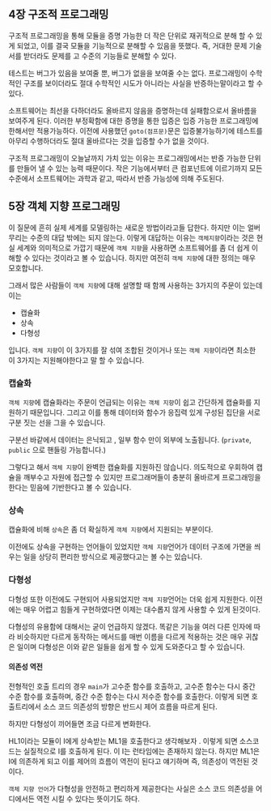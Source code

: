 ## 4장 구조적 프로그래밍

구조적 프로그래밍을 통해 모듈을 증명 가능한 더 작은 단위로 재귀적으로 분해 할 수 있게 되었고, 이를 결국 모듈을 기능적으로 분해할 수 있음을 뜻했다. 즉, 거대한 문제 기술서를 받더라도 문제를 고 수준의 기능들로 분해할 수 있다. 

 테스트는 버그가 있음을 보여줄 뿐, 버그가 없을을 보여줄 수는 없다. 프로그래밍이 수학적인 구조를 보이더라도 절대 수학적인 시도가 아니라는 사실을 반증하는말이라고 할 수 있다. 

소프트웨어는 최선을 다하더라도 올바르지 않음을 증명하는데 실패함으로서 올바름을 보여주게 된다. 이러한 부정확함에 대한 증명을 통한 입증은 입증 가능한 프로그래밍에 한해서만 적용가능하다. 이전에 사용했던 `goto(점프문)`문은 입증불가능하기에 테스트를 아무리 수행하더라도 절대 올바르다는 것을 입증할 수가 없을 것이다.

구조적 프로그래밍이 오늘날까지 가치 있는 이유는 프로그래밍에서는 반증 가능한 단위를 만들어 낼 수 있는 능력 때문이다. 작은 기능에서부터 큰 컴포넌트에 이르기까지 모든 수준에서 소프트웨어는 과학과 같고, 따라서 반증 가능성에 의해 주도된다. 

## 5장 객체 지향 프로그래밍

이 질문에 흔히 실제 세계를 모델링하는 새로운 방법이라고들 답한다. 하지만 이는 얼버무리는 수준의 대답 밖에는 되지 않는다. 이렇게 대답하는 이유는 `객체지향`이라는 것은 현실 세계와 의미적으로 가깝기 때문에 `객체 지향`을 사용하면 소프트웨어를 좀 더 쉽게 이해할 수 있다는 것이라고 볼 수 있습니다. 하지만 여전히 `객체 지향`에 대한 정의는 매우 모호합니다. 

 그래서 많은 사람들이 `객체 지향`에 대해 설명할 때 함께 사용하는 3가지의 주문이 있는데 이는

- 캡슐화
- 상속
- 다형성

입니다. `객체 지향`이 이 3가지를 잘 섞여 조합된 것이거나 또는 `객체 지향`이라면 최소한 이 3가지는 지원해야한다고 말 할 수 있습니다.

### 캡슐화

`객체 지향`에 캡슐화라는 주문이 언급되는 이유는 `객체 지향`이 쉽고 간단하게 캡슐화를 지원하기 때문입니다. 그리고 이를 통해 데이터와 함수가 응집력 있게 구성된 집단을 서로 구분 짓는 선을 그을 수 있습니다. 

 구분선 바같에서 데이터는 은닉되고 , 일부 함수 만이 외부에 노출됩니다. (`private`, `public` 으로 핸들링 가능합니다.)

그렇다고 해서 `객체 지향`이 완벽한 캡슐화를 지원하진 않습니다. 의도적으로 우회하여 캡슐을 깨부수고 자원에 접근할 수 있지만 프로그래머들이 충분히 올바르게 프로그래밍을 한다는 믿음에 기반한다고 볼 수 있습니다.

### 상속

캡슐화에 비해 `상속`은 좀 더 확실하게 `객체 지향`에서 지원되는 부분이다.

이전에도 상속을 구현하는 언어들이 있었지만 `객체 지향`언어가 데이터 구조에 가면을 씌우는 일을 상당히 편리한 방식으로 제공했다고는 볼 수는 있습니다.

### 다형성

다형성 또한 이전에도 구현되어 사용되었지만 `객체 지향`언어는 더욱 쉽게 지원한다. 이전에는 매우 어렵고 힘들게 구현하였다면 이제는 대수롭지 않게 사용할 수 있게 된것이다.

다형성의 유용함에 대해서는 굳이 언급하지 않겠다. 똑같은 기능을 여러 다른 인자에 따라 비슷하지만 다르게 동작하는 메서드를 매번 이름을 다르게 적용하는 것은 매우 귀찮은 일이며 다형성은 이와 같은 일들을 쉽게 할 수 있게 도와준다고 할 수 있습니다.

#### 의존성 역전

전형적인 호출 트리의 경우 `main`가 고수준 함수를 호출하고, 고수준 함수는 다시 중간 수준 함수를 호출하며, 중간 수준 함수는 다시 저수준 함수를 호출한다. 이렇게 되면 호출트리에서 소스 코드 의존성의 방향은 반드시 제어 흐름을 따르게 된다.

하지만 다형성이 끼어들면 조금 다르게 변화한다. 

HL1이라는 모듈이 I에게 상속받는 ML1을 호출한다고 생각해보자 . 이렇게 되면 소스코드는 실질적으로 I를 호출하게 된다. 이 I는 런타임에는 존재하지 않는다. 하지만 ML1은 I에 의존하게 되고 이를 제어의 흐름이 역전이 된다고 얘기하며 즉, 의존성이 역전된 것이다.

`객체 지향 언어`가 다형성을 안전하고 편리하게 제공한다는 사실은 소스 코드 의존성을 어디에서든 역전 시킬 수 있다는 뜻이기도 하다.



